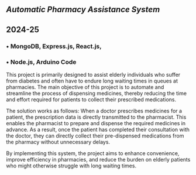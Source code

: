



## *Automatic Pharmacy Assistance System*
## 2024-25

### • MongoDB, Express.js, React.js,
### • Node.js, Arduino Code
This project is primarily designed to assist elderly individuals who suffer from diabetes and often have to endure long waiting times in queues at pharmacies. The main objective of this project is to automate and streamline the process of dispensing medicines, thereby reducing the time and effort required for patients to collect their prescribed medications.

The solution works as follows: When a doctor prescribes medicines for a patient, the prescription data is directly transmitted to the pharmacist. This enables the pharmacist to prepare and dispense the required medicines in advance. As a result, once the patient has completed their consultation with the doctor, they can directly collect their pre-dispensed medications from the pharmacy without unnecessary delays.

By implementing this system, the project aims to enhance convenience, improve efficiency in pharmacies, and reduce the burden on elderly patients who might otherwise struggle with long waiting times.